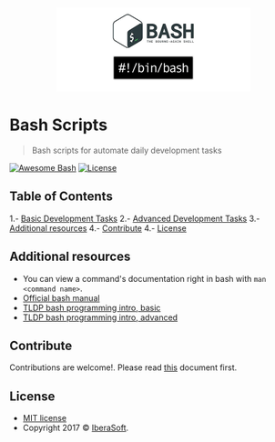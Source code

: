 <p align="center">
  <img src="bash-scripts-logo.png" title="Be Books">
</p>

# Bash Scripts

> Bash scripts for automate daily development tasks

[![Awesome Bash](https://img.shields.io/badge/Awesome-Bash-green?style=flat)](https://github.com/awesome-lists/awesome-bash) [![License](http://img.shields.io/:license-mit-blue.svg?style=flat)](http://badges.mit-license.org)


## Table of Contents
1.- [Basic Development Tasks](https://github.com/IberaSoft/bash-scripts/1-basic-development-tasks/README.md)
2.- [Advanced Development Tasks](https://github.com/IberaSoft/bash-scripts/2-advanced-development-tasks/README.md)
3.- [Additional resources](#additional-resources)
4.- [Contribute](#contribute)
4.- [License](#license)

## Additional resources
- You can view a command's documentation right in bash with `man <command name>`.
- [Official bash manual](https://www.gnu.org/software/bash/manual/bash.html)
- [TLDP bash programming intro, basic](http://tldp.org/HOWTO/Bash-Prog-Intro-HOWTO.html)
- [TLDP bash programming intro, advanced](http://www.tldp.org/LDP/abs/html/)

## Contribute

Contributions are welcome!. Please read [this](CONTRIBUTING.md) document first.

## License

- [MIT license](http://opensource.org/licenses/mit-license.php)
- Copyright 2017 © <a href="http://iberasoft.com" target="_blank">IberaSoft</a>.
